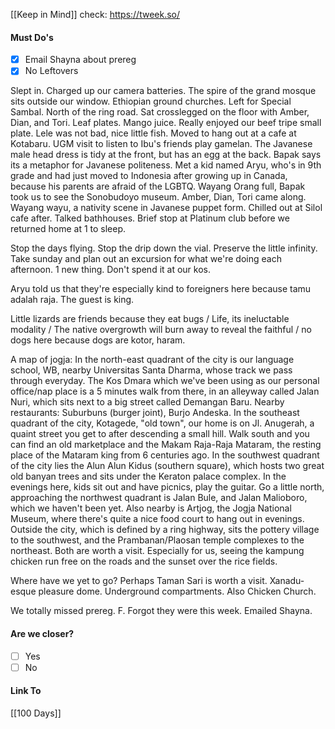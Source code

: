 [[Keep in Mind]]
check: https://tweek.so/
#### Must Do's
- [x] Email Shayna about prereg
- [x] No Leftovers

Slept in. Charged up our camera batteries. The spire of the grand mosque sits outside our window. Ethiopian ground churches. Left for Special Sambal. North of the ring road. Sat crosslegged on the floor with Amber, Dian, and Tori. Leaf plates. Mango juice. Really enjoyed our beef tripe small plate. Lele was not bad, nice little fish. Moved to hang out at a cafe at Kotabaru. UGM visit to listen to Ibu's friends play gamelan. The Javanese male head dress is tidy at the front, but has an egg at the back. Bapak says its a metaphor for Javanese politeness. Met a kid named Aryu, who's in 9th grade and had just moved to Indonesia after growing up in Canada, because his parents are afraid of the LGBTQ. Wayang Orang full, Bapak took us to see the Sonobudoyo museum. Amber, Dian, Tori came along. Wayang wayu, a nativity scene in Javanese puppet form. Chilled out at Silol cafe after. Talked bathhouses. Brief stop at Platinum club before we returned home at 1 to sleep. 

Stop the days flying. Stop the drip down the vial. Preserve the little infinity. Take sunday and plan out an excursion for what we're doing each afternoon. 1 new thing. Don't spend it at our kos.

Aryu told us that they're especially kind to foreigners here because tamu adalah raja. The guest is king.

Little lizards are friends because they eat bugs / Life, its ineluctable modality / The native overgrowth will burn away to reveal the faithful / no dogs here because dogs are kotor, haram.

A map of jogja: In the north-east quadrant of the city is our language school, WB, nearby Universitas Santa Dharma, whose track we pass through everyday. The Kos Dmara which we've been using as our personal office/nap place is a 5 minutes walk from there, in an alleyway called Jalan Nuri, which sits next to a big street called Demangan Baru. Nearby restaurants: Suburbuns (burger joint), Burjo Andeska. In the southeast quadrant of the city, Kotagede, "old town", our home is on Jl. Anugerah, a quaint street you get to after descending a small hill. Walk south and you can find an old marketplace and the Makam Raja-Raja Mataram, the resting place of the Mataram king from 6 centuries ago. In the southwest quadrant of the city lies the Alun Alun Kidus (southern square), which hosts two great old banyan trees and sits under the Keraton palace complex. In the evenings here, kids sit out and have picnics, play the guitar. Go a little north, approaching the northwest quadrant is Jalan Bule, and Jalan Malioboro, which we haven't been yet. Also nearby is Artjog, the Jogja National Museum, where there's quite a nice food court to hang out in evenings. Outside the city, which is defined by a ring highway, sits the pottery village to the southwest, and the Prambanan/Plaosan temple complexes to the northeast. Both are worth a visit. Especially for us, seeing the kampung chicken run free on the roads and the sunset over the rice fields.

Where have we yet to go? Perhaps Taman Sari is worth a visit. Xanadu-esque pleasure dome. Underground compartments. Also Chicken Church. 

We totally missed prereg. F. Forgot they were this week. Emailed Shayna.
#### Are we closer?
- [ ] Yes
- [ ] No
#### Link To
[[100 Days]]